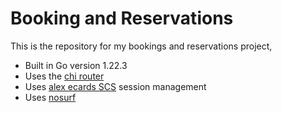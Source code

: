 # Booking and Reservations

This is the repository for my bookings and reservations project,
- Built in Go version 1.22.3
- Uses the [chi router](github.com/go-chi/chi)
- Uses [alex ecards SCS](github.com/alexedwards/scs) session management
- Uses [nosurf](github.com/justinas/nosurfl)